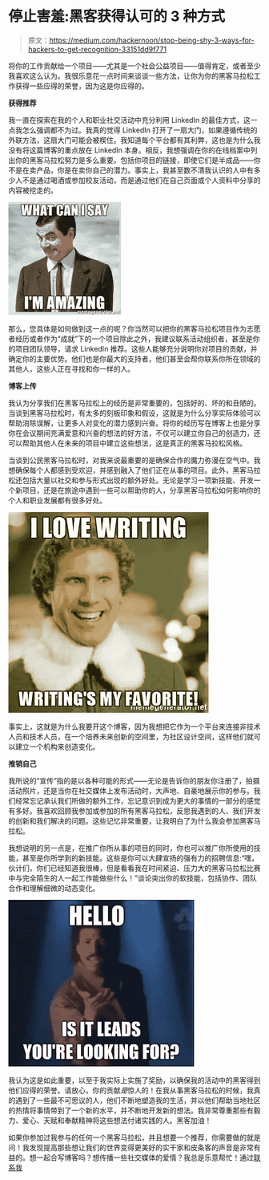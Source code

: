 # 停止害羞:黑客获得认可的 3 种方式

> 原文：<https://medium.com/hackernoon/stop-being-shy-3-ways-for-hackers-to-get-recognition-33151dd9f771>

将你的工作贡献给一个项目——尤其是一个社会公益项目——值得肯定，或者至少我喜欢这么认为。我很乐意花一点时间来谈谈一些方法，让你为你的黑客马拉松工作获得一些应得的荣誉，因为这是你应得的。

**获得推荐**

我一直在探索在我的个人和职业社交活动中充分利用 LinkedIn 的最佳方式，这一点我怎么强调都不为过。我真的觉得 LinkedIn 打开了一扇大门，如果遵循传统的外联方法，这扇大门可能会被楔住。我知道每个平台都有其利弊，这也是为什么我没有将这篇博客的重点放在 LinkedIn 本身。相反，我想强调在你的在线档案中列出你的黑客马拉松努力是多么重要。包括你项目的链接，即使它们是半成品——你不是在卖产品，你是在卖你自己的潜力。事实上，我甚至数不清我认识的人中有多少人不是通过喝酒或参加校友活动，而是通过他们在自己页面或个人资料中分享的内容被挖走的。

![](img/5a8fbe823e44b2ed6db3fe7759b9e98b.png)

那么，您具体是如何做到这一点的呢？你当然可以把你的黑客马拉松项目作为志愿者经历或者作为“成就”下的一个项目除此之外，我建议联系活动组织者，甚至是你的项目团队领导，请求 LinkedIn 推荐。这些人能够充分说明你对项目的贡献，并确定你的主要优势。他们也是你最大的支持者，他们甚至会帮你联系你所在领域的其他人，这些人正在寻找和你一样的人。

**博客上传**

我认为分享我们在黑客马拉松上的经历是非常重要的，包括好的、坏的和丑陋的。当谈到黑客马拉松时，有太多的刻板印象和假设，这就是为什么分享实际体验可以帮助消除误解，让更多人对变化的潜力感到兴奋。将你的经历写在博客上也是分享你在会议期间充满爱意和兴奋的想法的好方法，不仅可以建立你自己的创造力，还可以帮助其他人在未来的项目中建立这些想法，这是真正的黑客马拉松风格。

当谈到公民黑客马拉松时，对我来说最重要的是确保合作的魔力弥漫在空气中。我想确保每个人都感到受欢迎，并感到融入了他们正在从事的项目。此外，黑客马拉松还包括大量以社交和参与形式出现的额外好处。无论是学习一项新技能、开发一个新项目，还是在旅途中遇到一些可以帮助你的人，分享黑客马拉松如何影响你的个人和职业发展都有很多好处。

![](img/9ac28abd8f153a06a853eab43a832e84.png)

事实上，这就是为什么我要开这个博客，因为我想把它作为一个平台来连接非技术人员和技术人员，在一个培养未来创新的空间里，为社区设计空间，这样他们就可以建立一个机构来创造变化。

**推销自己**

我所说的“宣传”指的是以各种可能的形式——无论是告诉你的朋友你注册了，拍摄活动照片，还是当你在社交媒体上发布活动时，大声地、自豪地展示你的参与。我们经常忘记承认我们所做的额外工作，忘记意识到成为更大的事情的一部分的感觉有多好。我喜欢回顾我参加或参加的所有黑客马拉松，反思我遇到的人、我们开发的创新和我们解决的问题。这些记忆非常重要，让我明白了为什么我会参加黑客马拉松。

我想说明的另一点是，在推广你所从事的项目的同时，你也可以推广你所使用的技能，甚至是你所学到的新技能。这些是你可以大肆宣扬的强有力的招聘信息:“嘿，伙计们，你们已经知道我很棒，但是看看我在时间紧迫、压力大的黑客马拉松比赛中与完全陌生的人一起工作能做些什么！”谈论突出你的软技能，包括协作、团队合作和理解细微的动态变化。

![](img/91057984b748eaef981efe841c81e802.png)

我认为这是如此重要，以至于我实际上实施了奖励，以确保我的活动中的黑客得到他们应得的荣誉。请放心，你的贡献*是*惊人的！在我从事黑客马拉松的时候，我真的遇到了一些最不可思议的人，他们不断地塑造我的生活，并以他们帮助当地社区的热情将事情带到了一个新的水平，并不断地开发新的想法。我非常尊重那些有毅力、爱心、天赋和奉献精神将这些想法付诸实践的人。黑客加油！

如果你参加过我参与的任何一个黑客马拉松，并且想要一个推荐，你需要做的就是问！我发现提高那些想让我们的世界变得更美好的实干家和皮条客的声音是非常有益的。想一起合写博客吗？想传播一些社交媒体的爱情？我总是乐意帮忙！通过[联系我](https://www.experimentalcivics.io/)
